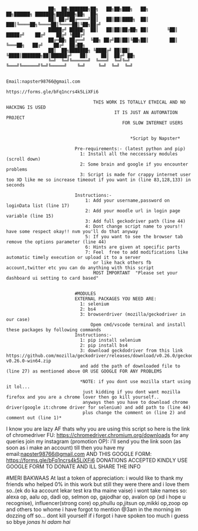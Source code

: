                     ██╗  ██╗███████╗██╗   ██╗██╗███╗   ██╗        ██╗██████╗ ███████╗███████╗██╗  ██╗
                    ██║ ██╔╝██╔════╝██║   ██║██║████╗  ██║       ███║╚════██╗╚════██║╚════██║╚██╗██╔╝
                    █████╔╝ █████╗  ██║   ██║██║██╔██╗ ██║       ╚██║ █████╔╝    ██╔╝    ██╔╝ ╚███╔╝ 
                    ██╔═██╗ ██╔══╝  ╚██╗ ██╔╝██║██║╚██╗██║        ██║ ╚═══██╗   ██╔╝    ██╔╝  ██╔██╗ 
                    ██║  ██╗███████╗ ╚████╔╝ ██║██║ ╚████║███████╗██║██████╔╝   ██║     ██║  ██╔╝ ██╗
                    ╚═╝  ╚═╝╚══════╝  ╚═══╝  ╚═╝╚═╝  ╚═══╝╚══════╝╚═╝╚═════╝    ╚═╝     ╚═╝  ╚═╝  ╚═╝

                                               Email:napster98766@gmail.com
                                           https://forms.gle/bFq1ncrs4k5LiXFi6

                                     THIS WORK IS TOTALLY ETHICAL AND NO HACKING IS USED
                                             IT IS JUST AN AUTOMATION PROJECT
                                                FOR SLOW INTERNET USERS


                                                   *Script by Napster* 

                              Pre-requirements:- (latest python and pip)
                                1: Install all the neccessary modules (scroll down)
                                2: Some brain and google if you encounter problems
                                3: Script is made for crappy internet user too XD like me so increase timeout if you want in (line 83,128,133) in seconds 
                               
                              Instructions:-
                                  1: Add your username,password on loginData list (line 17)
                                  2: Add your moodle url in login page variable (line 15)
                                  3: Add full geckodriver path (line 44) 
                                  4: Dont change script name to yours!! have some respect okay!! nvm you'll do that anyway
                                  5: If you want to see the browser tab remove the options parameter (line 44)
                                  6: Hints are given at specific parts
                                  7: Feel  free to add modifications like automatic timely execution or upload it to a server
                                     or like hack others fb account,twitter etc you can do anything with this script
                                     MOST IMPORTANT  "Please set your dashboard ui setting to card based"


                              #MODULES
                              EXTERNAL PACKAGES YOU NEED ARE:
                                1: selenium	
                                2: bs4		
                                3: browserdriver (mozilla/geckodriver in our case)
                                    Opem cmd/vscode terminal and install these packages by following commands
                              Instructions:-
                                1: pip install selenium
                                2: pip install bs4
                                3: download geckdodriver from this link https://github.com/mozilla/geckodriver/releases/download/v0.26.0/geckodriver-v0.26.0-win64.zip
                                and add the path of downloaded file to (line 27) as mentioned above OR USE GOOGLE FOR ANY PROBLEMS

                                *NOTE: if you dont use mozilla start using it lol...
                                 just kidding if you dont want mozilla firefox and you are a chrome lover then go kill yourself..
                                 anyways then you have to download chrome driver(google it:chrome driver for selenium) and add path to (line 44)
                                 plus change the comment on (line 2) and comment out (line 1)*



I know you are lazy AF thats why you are using this script so here is the link of chromedriver FU: https://chromedriver.chromium.org/downloads
for any queries join my instagram (promotion OP): i'll send you the link soon (as soon as i make an account)
till then you have my email:napster98766@gmail.com
AND THIS GOOGLE FORM: https://forms.gle/bFq1ncrs4k5LiXFi6
DONATIONS ACCEPTED KINDLY USE GOOGLE FORM TO DONATE AND ILL SHARE THE INFO

#MERI BAKWAAS
At last a token of appreciation: i would like to thank my friends who helped 0% in this work but still they were there and i love them so..(ek do ka account lekar test kra tha maine vaise)
i wont take names so: alexa op, aalu op, dadi op, selmon op, gajodhar op, avalon op (xd i hope u recognise),
influencer(strong core) op,phullu op,jitsun op,mikki op,zoop op and others too whome i have forgot to mention @3am in the morning 
im dozzing off so... dont kill yourself if i forgot
i have spoken too much i guess so bbye
*jonas hi adam hai*
